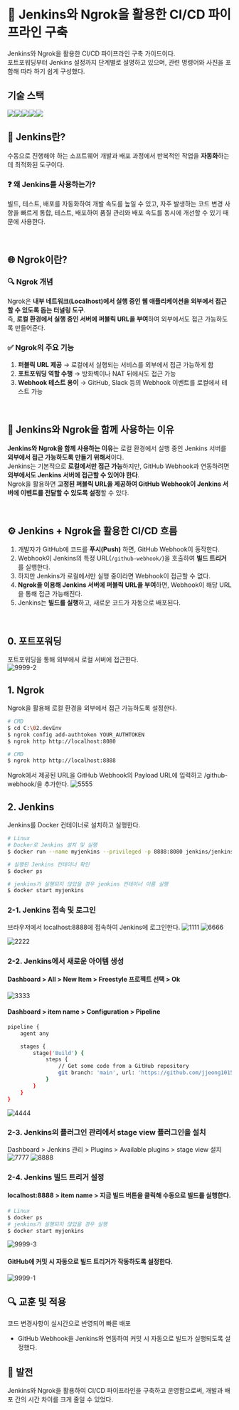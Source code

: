 # 🚀 Jenkins와 Ngrok을 활용한 CI/CD 파이프라인 구축
Jenkins와 Ngrok을 활용한 CI/CD 파이프라인 구축 가이드이다. <br>
포트포워딩부터 Jenkins 설정까지 단계별로 설명하고 있으며, 관련 명령어와 사진을 포함해 따라 하기 쉽게 구성했다. <br>

## 기술 스택
<img src="https://img.shields.io/badge/VirtualBox-183A61?style=for-the-badge&logo=VirtualBox&logoColor=black"><img src="https://img.shields.io/badge/Linux-FCC624?style=for-the-badge&logo=linux&logoColor=black"><img src="https://img.shields.io/badge/Docker-2496ED?style=for-the-badge&logo=Docker&logoColor=black"><img src="https://img.shields.io/badge/Jenkins-D24939?style=for-the-badge&logo=Jenkins&logoColor=white"><img src="https://img.shields.io/badge/Ngrok-1F1E37?style=for-the-badge&logo=ngrok&logoColor=white">

## 🎡 Jenkins란?
수동으로 진행해야 하는 소프트웨어 개발과 배포 과정에서 반복적인 작업을 **자동화**하는 데 최적화된 도구이다.

### ❓ 왜 Jenkins를 사용하는가?
빌드, 테스트, 배포를 자동화하여 개발 속도를 높일 수 있고, 자주 발생하는 코드 변경 사항을 빠르게 통합, 테스트, 배포하여 품질 관리와 배포 속도를 동시에 개선할 수 있기 때문에 사용한다.

<br>

## 🌐 Ngrok이란?
### 🔍 **Ngrok 개념**
Ngrok은 **내부 네트워크(Localhost)에서 실행 중인 웹 애플리케이션을 외부에서 접근할 수 있도록 돕는 터널링 도구**.  
즉, **로컬 환경에서 실행 중인 서버에 퍼블릭 URL을 부여**하여 외부에서도 접근 가능하도록 만들어준다.

### ✅ **Ngrok의 주요 기능**
1. **퍼블릭 URL 제공** → 로컬에서 실행되는 서비스를 외부에서 접근 가능하게 함
2. **포트포워딩 역할 수행** → 방화벽이나 NAT 뒤에서도 접근 가능
3. **Webhook 테스트 용이** → GitHub, Slack 등의 Webhook 이벤트를 로컬에서 테스트 가능

<br>

## 📌 Jenkins와 Ngrok을 함께 사용하는 이유
**Jenkins와 Ngrok을 함께 사용하는 이유**는 로컬 환경에서 실행 중인 Jenkins 서버를 **외부에서 접근 가능하도록 만들기 위해서**이다.  
Jenkins는 기본적으로 **로컬에서만 접근 가능**하지만, GitHub Webhook과 연동하려면 **외부에서도 Jenkins 서버에 접근할 수 있어야 한다**.  
Ngrok을 활용하면 **고정된 퍼블릭 URL을 제공하여 GitHub Webhook이 Jenkins 서버에 이벤트를 전달할 수 있도록 설정**할 수 있다.

<br>

## ⚙️ **Jenkins + Ngrok을 활용한 CI/CD 흐름**
1. 개발자가 GitHub에 코드를 **푸시(Push)** 하면, GitHub Webhook이 동작한다.
2. Webhook이 Jenkins의 특정 URL(`/github-webhook/`)을 호출하여 **빌드 트리거**를 실행한다.
3. 하지만 Jenkins가 로컬에서만 실행 중이라면 Webhook이 접근할 수 없다.
4. **Ngrok을 이용해 Jenkins 서버에 퍼블릭 URL을 부여**하면, Webhook이 해당 URL을 통해 접근 가능해진다.
5. Jenkins는 **빌드를 실행**하고, 새로운 코드가 자동으로 배포된다.

<br>

## 0. 포트포워딩
포트포워딩을 통해 외부에서 로컬 서버에 접근한다.
<br>![9999-2](https://github.com/user-attachments/assets/0b9c8f4d-d351-49a8-a253-e1720d2b35dc)

## 1. Ngrok
Ngrok을 활용해 로컬 환경을 외부에서 접근 가능하도록 설정한다.
```bash
# CMD
$ cd C:\02.devEnv
$ ngrok config add-authtoken YOUR_AUTHTOKEN
$ ngrok http http://localhost:8080
```
<!-- ngrok config add-authtoken 2mazkbTnosXgNxUn7GmF9DCltsR_c2eF9uiFGTPBtf3TxBqn -->

```bash
# CMD
$ ngrok http http://localhost:8888
```
Ngrok에서 제공된 URL을 GitHub Webhook의 Payload URL에 입력하고 /github-webhook/을 추가한다.
![5555](https://github.com/user-attachments/assets/f5b169b9-e956-4bc4-9d53-9b4ae238e89f)

## 2. Jenkins
Jenkins를 Docker 컨테이너로 설치하고 실행한다.
```bash
# Linux
# Docker로 Jenkins 설치 및 실행
$ docker run --name myjenkins --privileged -p 8888:8080 jenkins/jenkins:lts-jdk17

# 실행된 Jenkins 컨테이너 확인
$ docker ps

# jenkins가 실행되지 않았을 경우 jenkins 컨테이너 이름 실행
$ docker start myjenkins
```
### 2-1. Jenkins 접속 및 로그인
브라우저에서 localhost:8888에 접속하여 Jenkins에 로그인한다.
![1111](https://github.com/user-attachments/assets/56b9d046-4c72-4506-b5ee-ab88059ab3c3)
![6666](https://github.com/user-attachments/assets/78bdd879-5623-4bf7-90b4-f9a187cadfae)
<!-- 아이디 : admin, 비밀번호 : 59361ec075324f82aeb03d699a003e66 -->
![2222](https://github.com/user-attachments/assets/8d449ae9-14de-4c81-9955-21d2d4f23a39)

### 2-2. Jenkins에서 새로운 아이템 생성
#### Dashboard > All > New Item > Freestyle 프로젝트 선택 > Ok
![3333](https://github.com/user-attachments/assets/5d923774-85da-4874-a047-efc0f2880add)
 
#### Dashboard > item name > Configuration > Pipeline
```bash
pipeline {
    agent any

    stages {
        stage('Build') {
            steps {
                // Get some code from a GitHub repository
                git branch: 'main', url: 'https://github.com/jjeong1015/jenkinsTest.git'
            }
        }
    }
}
```
![4444](https://github.com/user-attachments/assets/c42ad86c-9b22-4082-8477-608f1f28cb8f)

### 2-3. Jenkins의 플러그인 관리에서 stage view 플러그인을 설치
Dashboard > Jenkins 관리 > Plugins > Available plugins > stage view 설치
![7777](https://github.com/user-attachments/assets/75a3c0ca-8b5f-4da6-af92-dc41f58e2b95)
![8888](https://github.com/user-attachments/assets/91b44c06-bfe7-4efe-9012-7a94a0fe9219)

### 2-4. Jenkins 빌드 트리거 설정
#### localhost:8888 > item name > 지금 빌드 버튼을 클릭해 수동으로 빌드를 실행한다.
```bash
# Linux
$ docker ps
# jenkins가 실행되지 않았을 경우 실행
$ docker start myjenkins
```
![9999-3](https://github.com/user-attachments/assets/f26cf4ed-638e-4e06-b512-6077a6b2085f)

#### GitHub에 커밋 시 자동으로 빌드 트리거가 작동하도록 설정한다.
![9999-1](https://github.com/user-attachments/assets/1cad4450-6ccc-4b40-994d-4e977542bf68)

## 🔍 교훈 및 적용
코드 변경사항이 실시간으로 반영되어 빠른 배포
- GitHub Webhook을 Jenkins와 연동하여 커밋 시 자동으로 빌드가 실행되도록 설정했다.

## 🌱 발전
Jenkins와 Ngrok을 활용하여 CI/CD 파이프라인을 구축하고 운영함으로써, 개발과 배포 간의 시간 차이를 크게 줄일 수 있었다.
